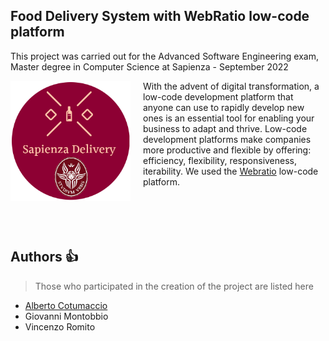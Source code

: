 ## Food Delivery System with WebRatio low-code platform

This project was carried out for the Advanced Software Engineering exam, Master degree in Computer Science at Sapienza - September 2022

<img src="sapienza_delivery_logo2.PNG" align="left" width="192px" height="192px"/>
<img align="left" width="0" height="192px" hspace="10"/>


With the advent of digital transformation, a low-code development platform that anyone can use to rapidly develop new ones is an essential tool for enabling your business to adapt and thrive.
Low-code development platforms make companies more productive and flexible by offering: efficiency, flexibility, responsiveness, iterability.
We used the <a href="https://www.webratio.com/site/content/it/home">Webratio</a> low-code platform.
<br><br>
<br>
<br>
<br>

## Authors :thumbsup:

> Those who participated in the creation of the project are listed here

* [Alberto Cotumaccio](https://it.linkedin.com/in/alberto-cotumaccio-8b8443229?trk=people-guest_people_search-card)
* Giovanni Montobbio
* Vincenzo Romito
